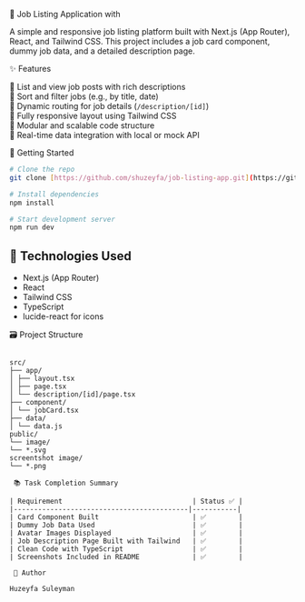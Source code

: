 
💼 Job Listing Application with 

A simple and responsive job listing platform built with Next.js (App Router), React, and Tailwind CSS. This project includes a job card component, dummy job data, and a detailed description page.

✨ Features

🔹 List and view job posts with rich descriptions  
🔹 Sort and filter jobs (e.g., by title, date)  
🔹 Dynamic routing for job details (`/description/[id]`)  
🔹 Fully responsive layout using Tailwind CSS  
🔹 Modular and scalable code structure  
🔹 Real-time data integration with local or mock API 


🚀 Getting Started

```bash
# Clone the repo
git clone [https://github.com/shuzeyfa/job-listing-app.git](https://github.com/shuzeyfa/TASK-6-JobCard)

# Install dependencies
npm install

# Start development server
npm run dev
```

## 🧠 Technologies Used

- Next.js (App Router)
- React
- Tailwind CSS
- TypeScript
- lucide-react for icons

 🗃️ Project Structure

```

src/
├── app/
│ ├── layout.tsx
│ ├── page.tsx
│ └── description/[id]/page.tsx
├── component/
│ └── jobCard.tsx
├── data/
│ └── data.js
public/
└── image/
└── *.svg
screentshot image/
└── *.png

 📚 Task Completion Summary

| Requirement                                | Status ✅ |
|-------------------------------------------|-----------|
| Card Component Built                       | ✅        |
| Dummy Job Data Used                        | ✅        |
| Avatar Images Displayed                    | ✅        |
| Job Description Page Built with Tailwind   | ✅        |
| Clean Code with TypeScript                 | ✅        |
| Screenshots Included in README             | ✅        |

 🙋 Author

Huzeyfa Suleyman 
